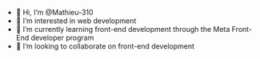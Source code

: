 - 👋 Hi, I’m @Mathieu-310
- 👀 I’m interested in web development
- 🌱 I’m currently learning front-end development through the Meta Front-End developer program
- 💞️ I’m looking to collaborate on front-end development


<!---
Mathieu-310/Mathieu-310 is a ✨ special ✨ repository because its `README.md` (this file) appears on your GitHub profile.
You can click the Preview link to take a look at your changes.
--->
